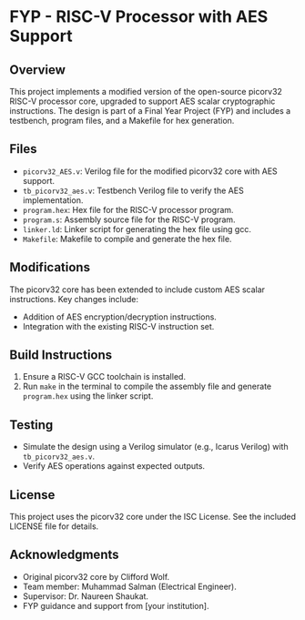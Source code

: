 # FYP - RISC-V Processor with AES Support

## Overview
This project implements a modified version of the open-source picorv32 RISC-V processor core, upgraded to support AES scalar cryptographic instructions. The design is part of a Final Year Project (FYP) and includes a testbench, program files, and a Makefile for hex generation.

## Files
- `picorv32_AES.v`: Verilog file for the modified picorv32 core with AES support.
- `tb_picorv32_aes.v`: Testbench Verilog file to verify the AES implementation.
- `program.hex`: Hex file for the RISC-V processor program.
- `program.s`: Assembly source file for the RISC-V program.
- `linker.ld`: Linker script for generating the hex file using gcc.
- `Makefile`: Makefile to compile and generate the hex file.

## Modifications
The picorv32 core has been extended to include custom AES scalar instructions. Key changes include:
- Addition of AES encryption/decryption instructions.
- Integration with the existing RISC-V instruction set.

## Build Instructions
1. Ensure a RISC-V GCC toolchain is installed.
2. Run `make` in the terminal to compile the assembly file and generate `program.hex` using the linker script.

## Testing
- Simulate the design using a Verilog simulator (e.g., Icarus Verilog) with `tb_picorv32_aes.v`.
- Verify AES operations against expected outputs.

## License
This project uses the picorv32 core under the ISC License. See the included LICENSE file for details.

## Acknowledgments
- Original picorv32 core by Clifford Wolf.
- Team member: Muhammad Salman (Electrical Engineer).
- Supervisor: Dr. Naureen Shaukat.
- FYP guidance and support from [your institution].